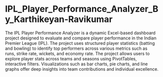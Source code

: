 # IPL_Player_Performance_Analyzer_By_Karthikeyan-Ravikumar
The IPL Player Performance Analyzer is a dynamic Excel-based dashboard project designed to evaluate and compare player performance in the Indian Premier League (IPL). 
The project uses structured player statistics (batting and bowling) to identify top performers across various metrics such as runs, strike rate, wickets, and economy rate.
The project allows users to explore player stats across teams and seasons using PivotTables, interactive filters.
Visualizations such as bar charts, pie charts, and line graphs offer deep insights into team contributions and individual excellence.
